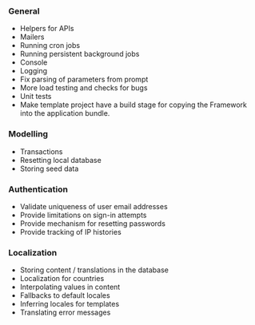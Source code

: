### General

* Helpers for APIs
* Mailers
* Running cron jobs
* Running persistent background jobs
* Console
* Logging
* Fix parsing of parameters from prompt
* More load testing and checks for bugs
* Unit tests
* Make template project have a build stage for copying the Framework into the
  application bundle.

### Modelling

* Transactions
* Resetting local database
* Storing seed data

### Authentication

* Validate uniqueness of user email addresses
* Provide limitations on sign-in attempts
* Provide mechanism for resetting passwords
* Provide tracking of IP histories

### Localization

* Storing content / translations in the database
* Localization for countries
* Interpolating values in content
* Fallbacks to default locales
* Inferring locales for templates
* Translating error messages